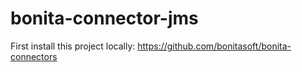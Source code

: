 # bonita-connector-jms

First install this project locally: https://github.com/bonitasoft/bonita-connectors
